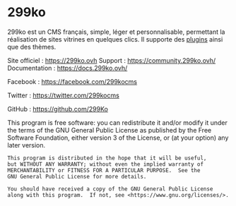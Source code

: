 # 299ko

299ko est un CMS français, simple, léger et personnalisable, permettant la réalisation de sites vitrines en quelques clics. Il supporte des [plugins](https://github.com/299Ko/plugins) ainsi que des thèmes.

Site officiel : https://299ko.ovh
Support : https://community.299ko.ovh/
Documentation : https://docs.299ko.ovh/

Facebook : https://facebook.com/299kocms

Twitter : https://twitter.com/299kocms

GitHub : https://github.com/299Ko

This program is free software: you can redistribute it and/or modify
    it under the terms of the GNU General Public License as published by
    the Free Software Foundation, either version 3 of the License, or
    (at your option) any later version.

    This program is distributed in the hope that it will be useful,
    but WITHOUT ANY WARRANTY; without even the implied warranty of
    MERCHANTABILITY or FITNESS FOR A PARTICULAR PURPOSE.  See the
    GNU General Public License for more details.

    You should have received a copy of the GNU General Public License
    along with this program.  If not, see <https://www.gnu.org/licenses/>.
